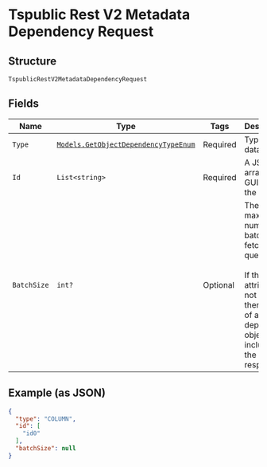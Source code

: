
# Tspublic Rest V2 Metadata Dependency Request

## Structure

`TspublicRestV2MetadataDependencyRequest`

## Fields

| Name | Type | Tags | Description |
|  --- | --- | --- | --- |
| `Type` | [`Models.GetObjectDependencyTypeEnum`](../../doc/models/get-object-dependency-type-enum.md) | Required | Type of the data object |
| `Id` | `List<string>` | Required | A JSON array of GUIDs of the objects |
| `BatchSize` | `int?` | Optional | The maximum number of batches to fetch in a query.<br><br>If this attribute is not defined, then the list of all dependent objects is included in the response |

## Example (as JSON)

```json
{
  "type": "COLUMN",
  "id": [
    "id0"
  ],
  "batchSize": null
}
```

